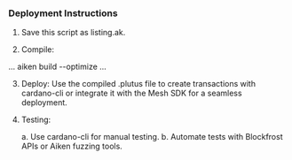 ### Deployment Instructions

1. Save this script as listing.ak.

2. Compile:

...
aiken build --optimize
...

3. Deploy: Use the compiled .plutus file to create transactions with cardano-cli or integrate it with the Mesh SDK for a seamless deployment.

4. Testing:

     a. Use cardano-cli for manual testing.
     b. Automate tests with Blockfrost APIs or Aiken fuzzing tools.
